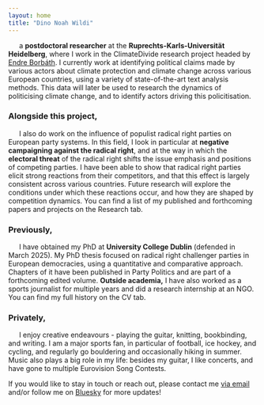 ```yaml
---
layout: home
title: "Dino Noah Wildi"
---
```

&ensp; &ensp; a **postdoctoral researcher** at the **Ruprechts-Karls-Universität Heidelberg**, where I work in the ClimateDivide research project headed by [Endre Borbáth](https://endre-borbath.eu/). I currently work at identifying political claims made by various actors about climate protection and climate change across various European countries, using a variety of state-of-the-art text analysis methods. This data will later be used to research the dynamics of politicising climate change, and to identify actors driving this policitisation.

### Alongside this project,
&ensp; &ensp; I also do work on the influence of populist radical right parties on European party systems. In this field, I look in particular at **negative campaigning against the radical right**, and at the way in which the **electoral threat** of the radical right shifts the issue emphasis and positions of competing parties. I have been able to show that radical right parties elicit strong reactions from their competitors, and that this effect is largely consistent across various countries. Future research will explore the conditions under which these reactions occur, and how they are shaped by competition dynamics. You can find a list of my published and forthcoming papers and projects on the Research tab.

### Previously,
&ensp; &ensp; I have obtained my PhD at **University College Dublin** (defended in March 2025). My PhD thesis focused on radical right challenger parties in European democracies, using a quantitative and comparative approach. Chapters of it have been published in Party Politics and are part of a forthcoming edited volume. **Outside academia,** I have also worked as a sports journalist for multiple years and did a research internship at an NGO. You can find my full history on the CV tab.

### Privately, 
&ensp; &ensp; I enjoy creative endeavours - playing the guitar, knitting, bookbinding, and writing. I am a major sports fan, in particular of football, ice hockey, and cycling, and regularly go bouldering and occasionally hiking in summer. Music also plays a big role in my life: besides my guitar, I like concerts, and have gone to multiple Eurovision Song Contests.

If you would like to stay in touch or reach out, please contact me [via email](mailto:dino.wildi@ipw.uni-heidelberg.de) and/or follow me on [Bluesky](https://bsky.app/profile/dnwildi.bsky.social) for more updates!
